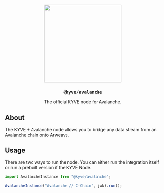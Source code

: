 <p align="center">
  <a href="https://kyve.network">
    <img src="https://user-images.githubusercontent.com/62398724/111903348-c5b9f700-8a39-11eb-9549-49b92072b16e.png" height="250">
  </a>
  <h3 align="center"><code>@kyve/avalanche</code></h3>
  <p align="center">The official KYVE node for Avalanche.</p>
</p>

## About

The KYVE + Avalanche node allows you to bridge any data stream from an Avalanche chain onto Arweave.

## Usage

There are two ways to run the node. You can either run the integration itself or
run a prebuilt version if the KYVE Node.

```js
import AvalancheInstance from "@kyve/avalanche";

AvalancheInstance("Avalanche // C-Chain", jwk).run();
```
